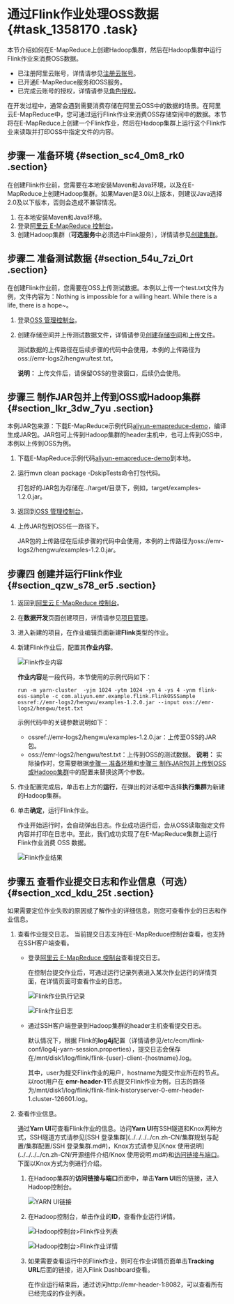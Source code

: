 # 通过Flink作业处理OSS数据 {#task_1358170 .task}

本节介绍如何在E-MapReduce上创建Hadoop集群，然后在Hadoop集群中运行Flink作业来消费OSS数据。

-   已注册阿里云账号，详情请参见[注册云账号](http://help.aliyun.com/knowledge_detail/5974387.html)。
-   已开通E-MapReduce服务和OSS服务。
-   已完成云账号的授权，详情请参见[角色授权](../../../../cn.zh-CN/集群规划与配置/集群规划/角色授权.md#)。

在开发过程中，通常会遇到需要消费存储在阿里云OSS中的数据的场景。在阿里云E-MapReduce中，您可通过运行Flink作业来消费OSS存储空间中的数据。本节将在E-MapReduce上创建一个Flink作业，然后在Hadoop集群上运行这个Flink作业来读取并打印OSS中指定文件的内容。

## 步骤一 准备环境 {#section_sc4_0m8_rk0 .section}

在创建Flink作业前，您需要在本地安装Maven和Java环境，以及在E-MapReduce上创建Hadoop集群。如果Maven是3.0以上版本，则建议Java选择2.0及以下版本，否则会造成不兼容情况。

1.  在本地安装Maven和Java环境。
2.  登录[阿里云 E-MapReduce 控制台](https://emr.console.aliyun.com)。
3.  创建Hadoop集群（**可选服务**中必须选中Flink服务），详情请参见[创建集群](../../../../cn.zh-CN/快速入门/步骤三：创建集群.md#)。

## 步骤二 准备测试数据 {#section_54u_7zi_0rt .section}

在创建Flink作业前，您需要在OSS上传测试数据。本例以上传一个test.txt文件为例，文件内容为：Nothing is impossible for a willing heart. While there is a life, there is a hope~。

1.  登录[OSS 管理控制台](https://oss.console.aliyun.com/)。
2.  创建存储空间并上传测试数据文件，详情请参见[创建存储空间](../../../../cn.zh-CN/快速入门/创建存储空间.md#)和[上传文件](../../../../cn.zh-CN/快速入门/上传文件.md#)。 

    测试数据的上传路径在后续步骤的代码中会使用，本例的上传路径为oss://emr-logs2/hengwu/test.txt。

    **说明：** 上传文件后，请保留OSS的登录窗口，后续仍会使用。


## 步骤三 制作JAR包并上传到OSS或Hadoop集群 {#section_lkr_3dw_7yu .section}

本例JAR包来源：下载E-MapReduce示例代码[aliyun-emapreduce-demo](https://github.com/aliyun/aliyun-emapreduce-demo)，编译生成JAR包。JAR包可上传到Hadoop集群的header主机中，也可上传到OSS中，本例以上传到OSS为例。

1.  下载E-MapReduce示例代码[aliyun-emapreduce-demo](https://github.com/aliyun/aliyun-emapreduce-demo)到本地。
2.  运行mvn clean package -DskipTests命令打包代码。 

    打包好的JAR包为存储在../target/目录下，例如，target/examples-1.2.0.jar。

3.  返回到[OSS 管理控制台](https://oss.console.aliyun.com/)。
4.  上传JAR包到OSS任一路径下。 

    JAR包的上传路径在后续步骤的代码中会使用，本例的上传路径为oss://emr-logs2/hengwu/examples-1.2.0.jar。


## 步骤四 创建并运行Flink作业 {#section_qzw_s78_er5 .section}

1.  返回到[阿里云 E-MapReduce 控制台](https://emr.console.aliyun.com)。
2.  在**数据开发**页面创建项目，详情请参见[项目管理](../../../../cn.zh-CN/数据开发/项目管理.md#)。
3.  进入新建的项目，在作业编辑页面新建**Flink**类型的作业。
4.  新建Flink作业后，配置其**作业内容**。 

    ![Flink作业内容](http://static-aliyun-doc.oss-cn-hangzhou.aliyuncs.com/assets/img/1082642/156695803153103_zh-CN.png)

    **作业内容**是一段代码，本节使用的示例代码如下：

    ``` {#codeblock_y24_sjw_1gy}
    run -m yarn-cluster  -yjm 1024 -ytm 1024 -yn 4 -ys 4 -ynm flink-oss-sample -c com.aliyun.emr.example.flink.FlinkOSSSample  ossref://emr-logs2/hengwu/examples-1.2.0.jar --input oss://emr-logs2/hengwu/test.txt
    ```

    示例代码中的关键参数说明如下：

    -   ossref://emr-logs2/hengwu/examples-1.2.0.jar：上传至OSS的JAR包。
    -   oss://emr-logs2/hengwu/test.txt：上传到OSS的测试数据。
    **说明：** 实际操作时，您需要根据[步骤一 准备环境](#section_sc4_0m8_rk0)和[步骤三 制作JAR包并上传到OSS或Hadoop集群](#section_lkr_3dw_7yu)中的配置来替换这两个参数。

5.  作业配置完成后，单击右上方的**运行**，在弹出的对话框中选择**执行集群**为新建的Hadoop集群。
6.  单击**确定**，运行Flink作业。 

    作业开始运行时，会自动弹出日志。作业成功运行后，会从OSS读取指定文件内容并打印在日志中。至此，我们成功实现了在E-MapReduce集群上运行Flink作业消费 OSS 数据。

    ![Flink作业结果](http://static-aliyun-doc.oss-cn-hangzhou.aliyuncs.com/assets/img/1082642/156695803153150_zh-CN.png)


## 步骤五 查看作业提交日志和作业信息（可选） {#section_xcd_kdu_25t .section}

如果需要定位作业失败的原因或了解作业的详细信息，则您可查看作业的日志和作业信息。

1.  查看作业提交日志。 当前提交日志支持在E-MapReduce控制台查看，也支持在SSH客户端查看。
    -   登录[阿里云 E-MapReduce 控制台](https://emr.console.aliyun.com)查看提交日志。

        在控制台提交作业后，可通过运行记录列表进入某次作业运行的详情页面，在详情页面可查看作业的日志。

        ![Flink作业执行记录](http://static-aliyun-doc.oss-cn-hangzhou.aliyuncs.com/assets/img/1082642/156695803153277_zh-CN.png)

        ![Flink作业日志](http://static-aliyun-doc.oss-cn-hangzhou.aliyuncs.com/assets/img/1082642/156695803153291_zh-CN.png)

    -   通过SSH客户端登录到Hadoop集群的header主机查看提交日志。

        默认情况下，根据 Flink的**log4j**配置（详情请参见/etc/ecm/flink-conf/log4j-yarn-session.properties），提交日志会保存在/mnt/disk1/log/flink/flink-\{user\}-client-\{hostname\}.log。

        其中，user为提交Flink作业的用户，hostname为提交作业所在的节点。以root用户在 **emr-header-1**节点提交Flink作业为例，日志的路径为/mnt/disk1/log/flink/flink-flink-historyserver-0-emr-header-1.cluster-126601.log。

2.  查看作业信息。 

    通过**Yarn UI**可查看Flink作业的信息。访问**Yarn UI**有SSH隧道和Knox两种方式，SSH隧道方式请参见[SSH 登录集群](../../../../cn.zh-CN/集群规划与配置/集群配置/SSH 登录集群.md#)，Knox方式请参见[Knox 使用说明](../../../../cn.zh-CN/开源组件介绍/Knox 使用说明.md#)和[访问链接与端口](../../../../cn.zh-CN/集群规划与配置/集群配置/访问链接与端口.md#)。下面以Knox方式为例进行介绍。

    1.  在Hadoop集群的**访问链接与端口**页面中，单击**Yarn UI**后的链接，进入Hadoop控制台。 

        ![YARN UI链接](http://static-aliyun-doc.oss-cn-hangzhou.aliyuncs.com/assets/img/1082642/156695803153382_zh-CN.png)

    2.  在Hadoop控制台，单击作业的**ID**，查看作业运行详情。 

        ![Hadoop控制台>Flink作业列表](http://static-aliyun-doc.oss-cn-hangzhou.aliyuncs.com/assets/img/1082642/156695803153394_zh-CN.png)

        ![Hadoop控制台>Flink作业详情](http://static-aliyun-doc.oss-cn-hangzhou.aliyuncs.com/assets/img/1082642/156695803153402_zh-CN.png)

    3.  如果需要查看运行中的Flink作业，则可在作业详情页面单击**Tracking URL**后面的链接，进入Flink Dashboard查看。 

        在作业运行结束后，通过访问http://emr-header-1:8082，可以查看所有已经完成的作业列表。


